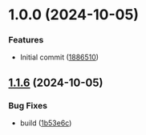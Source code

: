 # 1.0.0 (2024-10-05)


### Features

* Initial commit ([1886510](https://github.com/jimfilippou/repo2txt/commit/188651044ec3179defabd06a1184ebc861405a9d))

## [1.1.6](https://github.com/jimfilippou/repo2txt/compare/v1.1.5...v1.1.6) (2024-10-05)


### Bug Fixes

* build ([1b53e6c](https://github.com/jimfilippou/repo2txt/commit/1b53e6c1452df88a0c94c56d0a4984905c2ee542))
